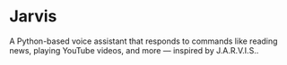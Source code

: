 # Jarvis
A Python-based voice assistant that responds to commands like reading news, playing YouTube videos, and more — inspired by J.A.R.V.I.S..
